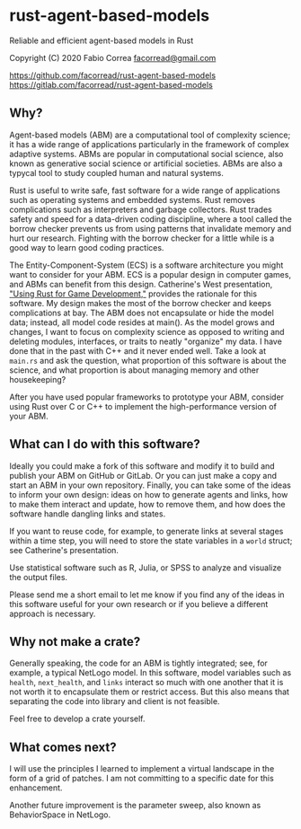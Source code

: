 # rust-agent-based-models

Reliable and efficient agent-based models in Rust

Copyright (C) 2020 Fabio Correa facorread@gmail.com

https://github.com/facorread/rust-agent-based-models
https://gitlab.com/facorread/rust-agent-based-models

## Why?

Agent-based models (ABM) are a computational tool of complexity science; it has a wide range of applications particularly in the framework of complex adaptive systems. ABMs are popular in computational social science, also known as generative social science or artificial societies. ABMs are also a typycal tool to study coupled human and natural systems.

Rust is useful to write safe, fast software for a wide range of applications such as operating systems and embedded systems. Rust removes complications such as interpreters and garbage collectors. Rust trades safety and speed for a data-driven coding discipline, where a tool called the borrow checker prevents us from using patterns that invalidate memory and hurt our research. Fighting with the borrow checker for a little while is a good way to learn good coding practices.

The Entity-Component-System (ECS) is a software architecture you might want to consider for your ABM. ECS is a popular design in computer games, and ABMs can benefit from this design. Catherine's West presentation, ["Using Rust for Game Development,"](https://kyren.github.io/2018/09/14/rustconf-talk.html) provides the rationale for this software. My design makes the most of the borrow checker and keeps complications at bay. The ABM does not encapsulate or hide the model data; instead, all model code resides at main(). As the model grows and changes, I want to focus on complexity science as opposed to writing and deleting modules, interfaces, or traits to neatly "organize" my data. I have done that in the past with C++ and it never ended well. Take a look at ```main.rs``` and ask the question, what proportion of this software is about the science, and what proportion is about managing memory and other housekeeping?

After you have used popular frameworks to prototype your ABM, consider using Rust over C or C++ to implement the high-performance version of your ABM.

## What can I do with this software?

Ideally you could make a fork of this software and modify it to build and publish your ABM on GitHub or GitLab. Or you can just make a copy and start an ABM in your own repository. Finally, you can take some of the ideas to inform your own design: ideas on how to generate agents and links, how to make them interact and update, how to remove them, and how does the software handle dangling links and states.

If you want to reuse code, for example, to generate links at several stages within a time step, you will need to store the state variables in a ```world``` struct; see Catherine's presentation.

Use statistical software such as R, Julia, or SPSS to analyze and visualize the output files.

Please send me a short email to let me know if you find any of the ideas in this software useful for your own research or if you believe a different approach is necessary.

## Why not make a crate?

Generally speaking, the code for an ABM is tightly integrated; see, for example, a typical NetLogo model. In this software, model variables such as ```health```, ```next_health```, and ```links``` interact so much with one another that it is not worth it to encapsulate them or restrict access. But this also means that separating the code into library and client is not feasible.

Feel free to develop a crate yourself.

## What comes next?

I will use the principles I learned to implement a virtual landscape in the form of a grid of patches. I am not committing to a specific date for this enhancement.

Another future improvement is the parameter sweep, also known as BehaviorSpace in NetLogo.
